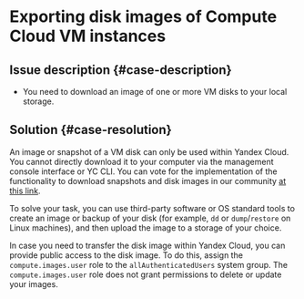 # Exporting disk images of Compute Cloud VM instances



## Issue description {#case-description}

* You need to download an image of one or more VM disks to your local storage.

## Solution {#case-resolution}

An image or snapshot of a VM disk can only be used within Yandex Cloud. You cannot directly download it to your computer via the management console interface or YC CLI.
You can vote for the implementation of the functionality to download snapshots and disk images in our community [at this link](https://cloud.yandex.ru/features/78).

To solve your task, you can use third-party software or OS standard tools to create an image or backup of your disk (for example, `dd` or `dump`/`restore` on Linux machines), and then upload the image to a storage of your choice.

In case you need to transfer the disk image within Yandex Cloud, you can provide public access to the disk image. To do this, assign the `compute.images.user` role to the `allAuthenticatedUsers` system group. The `compute.images.user` role does not grant permissions to delete or update your images.
